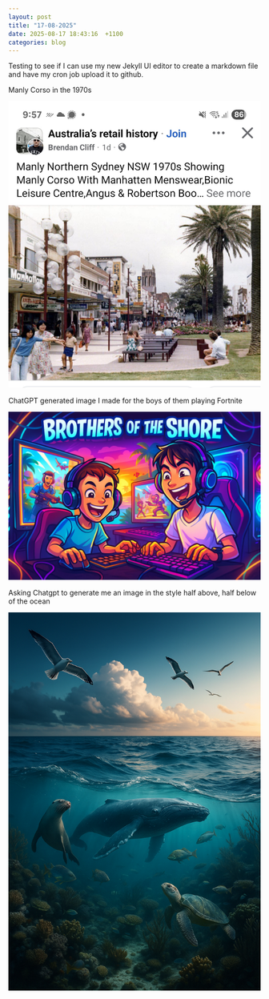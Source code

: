 ```yaml
---
layout: post
title: "17-08-2025"
date: 2025-08-17 18:43:16  +1100
categories: blog
---
```

Testing to see if I can use my new Jekyll UI editor to create a markdown file and have my cron job upload it to github.

Manly Corso in the 1970s

![](/assets/images/ccc8c9bacd0a48f6975ab02a16f7afe9.jpg)



ChatGPT generated image I made for the boys of them playing Fortnite

![](/assets/images/e9f0ca416e8c43e0ae4c81c2d989bd47.png)


Asking Chatgpt to generate me an image in the style half above, half below of the ocean

![](/assets/images/e83e5dc83f664d54bceee47e735da992.png)
